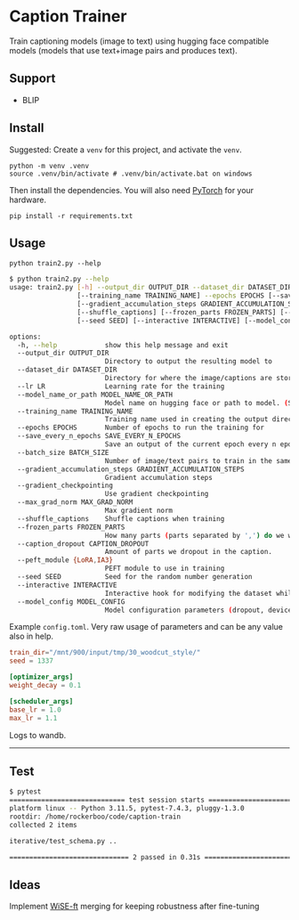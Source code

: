 # Caption Trainer

Train captioning models (image to text) using hugging face compatible models (models that use text+image pairs and produces text).

## Support

- BLIP

## Install

Suggested: Create a `venv` for this project, and activate the `venv`.

```
python -m venv .venv
source .venv/bin/activate # .venv/bin/activate.bat on windows
```

Then install the dependencies. You will also need [PyTorch](https://pytorch.org/get-started/locally/) for your hardware.

`pip install -r requirements.txt`

## Usage

`python train2.py --help`

```bash
$ python train2.py --help
usage: train2.py [-h] --output_dir OUTPUT_DIR --dataset_dir DATASET_DIR [--lr LR] [--model_name_or_path MODEL_NAME_OR_PATH]
                 [--training_name TRAINING_NAME] --epochs EPOCHS [--save_every_n_epochs SAVE_EVERY_N_EPOCHS] [--batch_size BATCH_SIZE]
                 [--gradient_accumulation_steps GRADIENT_ACCUMULATION_STEPS] [--gradient_checkpointing] [--max_grad_norm MAX_GRAD_NORM]
                 [--shuffle_captions] [--frozen_parts FROZEN_PARTS] [--caption_dropout CAPTION_DROPOUT] [--peft_module {LoRA,IA3}]
                 [--seed SEED] [--interactive INTERACTIVE] [--model_config MODEL_CONFIG]

options:
  -h, --help            show this help message and exit
  --output_dir OUTPUT_DIR
                        Directory to output the resulting model to
  --dataset_dir DATASET_DIR
                        Directory for where the image/captions are stored. Is recursive.
  --lr LR               Learning rate for the training
  --model_name_or_path MODEL_NAME_OR_PATH
                        Model name on hugging face or path to model. (Should be a BLIP model at the moment)
  --training_name TRAINING_NAME
                        Training name used in creating the output directory and in logging (wandb)
  --epochs EPOCHS       Number of epochs to run the training for
  --save_every_n_epochs SAVE_EVERY_N_EPOCHS
                        Save an output of the current epoch every n epochs
  --batch_size BATCH_SIZE
                        Number of image/text pairs to train in the same batch
  --gradient_accumulation_steps GRADIENT_ACCUMULATION_STEPS
                        Gradient accumulation steps
  --gradient_checkpointing
                        Use gradient checkpointing
  --max_grad_norm MAX_GRAD_NORM
                        Max gradient norm
  --shuffle_captions    Shuffle captions when training
  --frozen_parts FROZEN_PARTS
                        How many parts (parts separated by ',') do we want to keep in place when shuffling
  --caption_dropout CAPTION_DROPOUT
                        Amount of parts we dropout in the caption.
  --peft_module {LoRA,IA3}
                        PEFT module to use in training
  --seed SEED           Seed for the random number generation
  --interactive INTERACTIVE
                        Interactive hook for modifying the dataset while running
  --model_config MODEL_CONFIG
                        Model configuration parameters (dropout, device_map, ...)
```

Example `config.toml`. Very raw usage of parameters and can be any value also in help.

```toml
train_dir="/mnt/900/input/tmp/30_woodcut_style/"
seed = 1337

[optimizer_args]
weight_decay = 0.1

[scheduler_args]
base_lr = 1.0
max_lr = 1.1
```

Logs to wandb.

---

## Test

```bash
$ pytest
============================= test session starts ==============================
platform linux -- Python 3.11.5, pytest-7.4.3, pluggy-1.3.0
rootdir: /home/rockerboo/code/caption-train
collected 2 items

iterative/test_schema.py ..                                              [100%]

============================== 2 passed in 0.31s ===============================
```

## Ideas

Implement [WiSE-ft](https://github.com/mlfoundations/wise-ft) merging for keeping robustness after fine-tuning
